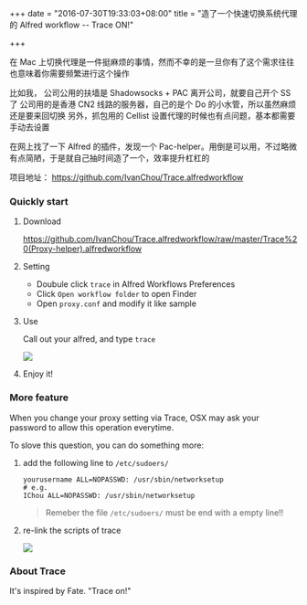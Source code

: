 +++
date = "2016-07-30T19:33:03+08:00"
title = "造了一个快速切换系统代理的 Alfred workflow -- Trace ON!"

+++

在 Mac 上切换代理是一件挺麻烦的事情，然而不幸的是一旦你有了这个需求往往也意味着你需要频繁进行这个操作 

比如我， 
公司公用的扶墙是 Shadowsocks + PAC 
离开公司，就要自己开个 SS 了 
公司用的是香港 CN2 线路的服务器，自己的是个 Do 的小水管，所以虽然麻烦还是要来回切换 
另外，抓包用的 Cellist 设置代理的时候也有点问题，基本都需要手动去设置 

在网上找了一下 Alfred 的插件，发现一个 Pac-helper。用倒是可以用，不过略微有点简陋，于是就自己抽时间造了一个，效率提升杠杠的 

项目地址： 
https://github.com/IvanChou/Trace.alfredworkflow 

### Quickly start

1. Download
    
    https://github.com/IvanChou/Trace.alfredworkflow/raw/master/Trace%20(Proxy-helper).alfredworkflow
    
2. Setting
    
    - Doubule click `trace` in Alfred Workflows Preferences
    - Click `Open workflow folder` to open Finder
    - Open `proxy.conf` and modify it like sample

3. Use
    
    Call out your alfred, and type `trace`
    
    ![](http://ww4.sinaimg.cn/mw690/006pIUL1gw1f69r4xsjf0j30g10790tq.jpg)
    
4. Enjoy it!

### More feature

When you change your proxy setting via Trace, OSX may ask your password to allow this operation everytime. 

To slove this question, you can do something more:

1. add the following line to `/etc/sudoers/`
    
    ```
    yourusername ALL=NOPASSWD: /usr/sbin/networksetup 
    # e.g.
    IChou ALL=NOPASSWD: /usr/sbin/networksetup
    ```
    > Remeber the file `/etc/sudoers/` must be end with a empty line!!
    
2. re-link the scripts of trace
    
    ![](http://ww4.sinaimg.cn/large/006pIUL1gw1f6c4lm9l0qj30kh07o75b.jpg)

### About Trace

It's inspired by Fate.  "Trace on!"

